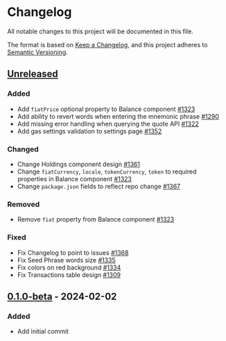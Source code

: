 # Changelog

All notable changes to this project will be documented in this file.

The format is based on [Keep a Changelog](https://keepachangelog.com/en/1.0.0/),
and this project adheres to [Semantic Versioning](https://semver.org/spec/v2.0.0.html).

## [Unreleased]

### Added

- Add `fiatPrice` optional property to Balance component [#1323](https://github.com/dusk-network/rusk/issues/1323)
- Add ability to revert words when entering the mnemonic phrase [#1290](https://github.com/dusk-network/rusk/issues/1290)
- Add missing error handling when querying the quote API [#1322](https://github.com/dusk-network/rusk/issues/1322)
- Add gas settings validation to settings page [#1352](https://github.com/dusk-network/rusk/issues/1352)

### Changed

- Change Holdings component design [#1361](https://github.com/dusk-network/rusk/issues/1361)
- Change `fiatCurrency`, `locale`, `tokenCurrency`, `token` to required properties in Balance component [#1323](https://github.com/dusk-network/rusk/issues/1323)
- Change `package.json` fields to reflect repo change [#1367](https://github.com/dusk-network/rusk/issues/1367)

### Removed

- Remove `fiat` property from Balance component [#1323](https://github.com/dusk-network/rusk/issues/1323)

### Fixed
- Fix Changelog to point to issues [#1368](https://github.com/dusk-network/rusk/issues/1368)
- Fix Seed Phrase words size [#1335](https://github.com/dusk-network/rusk/issues/1335)
- Fix colors on red background [#1334](https://github.com/dusk-network/rusk/issues/1334)
- Fix Transactions table design [#1309](https://github.com/dusk-network/rusk/issues/1309)

## [0.1.0-beta] - 2024-02-02

### Added

- Add initial commit

<!-- ISSUES -->

<!-- VERSIONS -->
[Unreleased]: https://github.com/dusk-network/rusk/compare/web-wallet-0.1.0-beta...HEAD
[0.1.0-beta]: https://github.com/dusk-network/rusk/tree/web-wallet-0.1.0-beta
